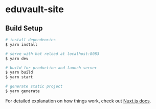 # eduvault-site

## Build Setup

```bash
# install dependencies
$ yarn install

# serve with hot reload at localhost:8083
$ yarn dev

# build for production and launch server
$ yarn build
$ yarn start

# generate static project
$ yarn generate
```

For detailed explanation on how things work, check out [Nuxt.js docs](https://nuxtjs.org).

